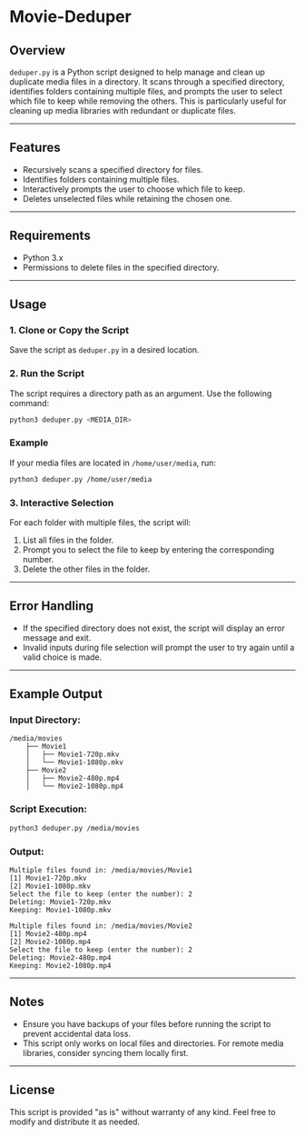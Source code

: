 # Movie-Deduper

## Overview
`deduper.py` is a Python script designed to help manage and clean up duplicate media files in a directory. It scans through a specified directory, identifies folders containing multiple files, and prompts the user to select which file to keep while removing the others. This is particularly useful for cleaning up media libraries with redundant or duplicate files.

---

## Features
- Recursively scans a specified directory for files.
- Identifies folders containing multiple files.
- Interactively prompts the user to choose which file to keep.
- Deletes unselected files while retaining the chosen one.

---

## Requirements
- Python 3.x
- Permissions to delete files in the specified directory.

---

## Usage

### 1. Clone or Copy the Script
Save the script as `deduper.py` in a desired location.

### 2. Run the Script
The script requires a directory path as an argument. Use the following command:

```bash
python3 deduper.py <MEDIA_DIR>
```

### Example
If your media files are located in `/home/user/media`, run:

```bash
python3 deduper.py /home/user/media
```

### 3. Interactive Selection
For each folder with multiple files, the script will:
1. List all files in the folder.
2. Prompt you to select the file to keep by entering the corresponding number.
3. Delete the other files in the folder.

---

## Error Handling
- If the specified directory does not exist, the script will display an error message and exit.
- Invalid inputs during file selection will prompt the user to try again until a valid choice is made.

---

## Example Output
### Input Directory:
```
/media/movies
    ├── Movie1
    │   ├── Movie1-720p.mkv
    │   └── Movie1-1080p.mkv
    ├── Movie2
    │   ├── Movie2-480p.mp4
    │   └── Movie2-1080p.mp4
```

### Script Execution:
```bash
python3 deduper.py /media/movies
```

### Output:
```
Multiple files found in: /media/movies/Movie1
[1] Movie1-720p.mkv
[2] Movie1-1080p.mkv
Select the file to keep (enter the number): 2
Deleting: Movie1-720p.mkv
Keeping: Movie1-1080p.mkv

Multiple files found in: /media/movies/Movie2
[1] Movie2-480p.mp4
[2] Movie2-1080p.mp4
Select the file to keep (enter the number): 2
Deleting: Movie2-480p.mp4
Keeping: Movie2-1080p.mp4
```

---

## Notes
- Ensure you have backups of your files before running the script to prevent accidental data loss.
- This script only works on local files and directories. For remote media libraries, consider syncing them locally first.

---

## License
This script is provided "as is" without warranty of any kind. Feel free to modify and distribute it as needed.

